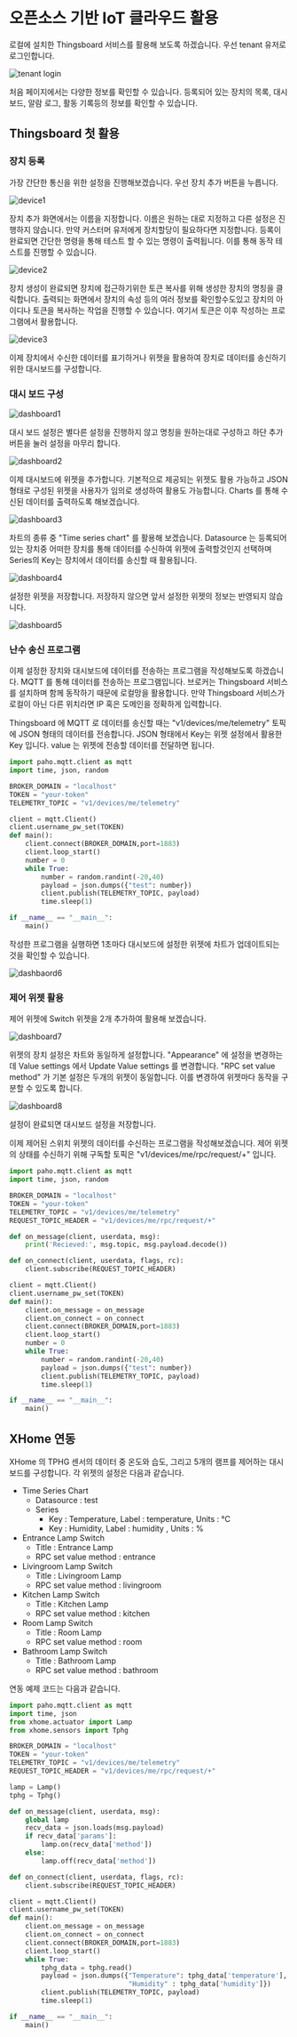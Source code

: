 # 오픈소스 기반 IoT 클라우드 활용  
로컬에 설치한 Thingsboard 서비스를 활용해 보도록 하겠습니다. 우선 tenant 유저로 로그인합니다.

![tenant login](res/tenant_login_result.png)

처음 페이지에서는 다양한 정보를 확인할 수 있습니다. 등록되어 있는 장치의 목록, 대시보드, 알람 로그, 활동 기록등의 정보를 확인할 수 있습니다. 

## Thingsboard 첫 활용 
### 장치 등록 

가장 간단한 통신을 위한 설정을 진행해보겠습니다. 우선 장치 추가 버튼을 누릅니다. 

![device1](res/device1.png)

장치 추가 화면에서는 이름을 지정합니다. 이름은 원하는 대로 지정하고 다른 설정은 진행하지 않습니다. 만약 커스터머 유저에게 장치할당이 필요하다면 지정합니다. 등록이 완료되면 간단한 명령을 통해 테스트 할 수 있는 명령이 출력됩니다. 이를 통해 동작 테스트를 진행할 수 있습니다. 

![device2](res/device2.png)

장치 생성이 완료되면 장치에 접근하기위한 토큰 복사를 위해 생성한 장치의 명칭을 클릭합니다. 출력되는 화면에서 장치의 속성 등의 여러 정보를 확인할수도있고 장치의 아이디나 토큰을 복사하는 작업을 진행할 수 있습니다. 여기서 토큰은 이후 작성하는 프로그램에서 활용합니다. 

![device3](res/device3.png)

이제 장치에서 수신한 데이터를 표기하거나 위젯을 활용하여 장치로 데이터를 송신하기 위한 대시보드를 구성합니다. 

### 대시 보드 구성 

![dashboard1](res/dashboard1.png)

대시 보드 설정은 별다른 설정을 진행하지 않고 명칭을 원하는대로 구성하고 하단 추가버튼을 눌러 설정을 마무리 합니다. 

![dashboard2](res/dashboard2.png)

이제 대시보드에 위젯을 추가합니다. 기본적으로 제공되는 위젯도 활용 가능하고 JSON 형태로 구성된 위젯을 사용자가 임의로 생성하여 활용도 가능합니다. Charts 를 통해 수신된 데이터를 출력하도록 해보겠습니다. 

![dashboard3](res/dashboard3.png)

차트의 종류 중 "Time series chart" 를 활용해 보겠습니다. Datasource 는 등록되어 있는 장치중 어떠한 장치를 통해 데이터를 수신하여 위젯에 출력할것인지 선택하며 Series의 Key는 장치에서 데이터를 송신할 때 활용됩니다. 

![dashboard4](res/dashboard4.png)

설정한 위젯을 저장합니다. 저장하지 않으면 앞서 설정한 위젯의 정보는 반영되지 않습니다. 

![dashboard5](res/dashboard5.png)

### 난수 송신 프로그램 
이제 설정한 장치와 대시보드에 데이터를 전송하는 프로그램을 작성해보도록 하겠습니다. MQTT 를 통해 데이터를 전송하는 프로그램입니다. 브로커는 Thingsboard 서비스를 설치하며 함께 동작하기 때문에 로컬망을 활용합니다. 만약 Thingsboard 서비스가 로컬이 아닌 다른 위치라면 IP 혹은 도메인을 정확하게 입력합니다. 

Thingsboard 에 MQTT 로 데이터를 송신할 때는 "v1/devices/me/telemetry" 토픽에 JSON 형태의 데이터를 전송합니다. JSON 형태에서 Key는 위젯 설정에서 활용한 Key 입니다. value 는 위젯에 전송할 데이터를 전달하면 됩니다. 

```python
import paho.mqtt.client as mqtt
import time, json, random

BROKER_DOMAIN = "localhost"
TOKEN = "your-token"
TELEMETRY_TOPIC = "v1/devices/me/telemetry"

client = mqtt.Client()
client.username_pw_set(TOKEN)
def main():
    client.connect(BROKER_DOMAIN,port=1883)
    client.loop_start()
    number = 0
    while True:
        number = random.randint(-20,40)
        payload = json.dumps({"test": number})
        client.publish(TELEMETRY_TOPIC, payload)
        time.sleep(1)

if __name__ == "__main__":
    main()
```

작성한 프로그램을 실행하면 1초마다 대시보드에 설정한 위젯에 차트가 업데이트되는 것을 확인할 수 있습니다. 

![dashbaord6](res/dashboard6.png)

### 제어 위젯 활용 
제어 위젯에 Switch 위젯을 2개 추가하여 활용해 보겠습니다. 

![dashboard7](res/dashboard7.png)

위젯의 장치 설정은 차트와 동일하게 설정합니다. "Appearance" 에 설정을 변경하는데 Value settings 에서 Update Value settings 를 변경합니다. 
"RPC set value method" 가 기본 설정은 두개의 위젯이 동일합니다. 이를 변경하여 위젯마다 동작을 구분할 수 있도록 합니다. 

![dashboard8](res/dashboard8.png)

설정이 완료되면 대시보드 설정을 저장합니다. 

이제 제어된 스위치 위젯의 데이터를 수신하는 프로그램을 작성해보겠습니다. 제어 위젯의 상태를 수신하기 위해 구독할 토픽은 "v1/devices/me/rpc/request/+" 입니다. 

```python
import paho.mqtt.client as mqtt
import time, json, random

BROKER_DOMAIN = "localhost"
TOKEN = "your-token"
TELEMETRY_TOPIC = "v1/devices/me/telemetry"
REQUEST_TOPIC_HEADER = "v1/devices/me/rpc/request/+"

def on_message(client, userdata, msg):
    print('Recieved:', msg.topic, msg.payload.decode())

def on_connect(client, userdata, flags, rc):
    client.subscribe(REQUEST_TOPIC_HEADER)

client = mqtt.Client()
client.username_pw_set(TOKEN)
def main():
    client.on_message = on_message
    client.on_connect = on_connect
    client.connect(BROKER_DOMAIN,port=1883)
    client.loop_start()
    number = 0
    while True:
        number = random.randint(-20,40)
        payload = json.dumps({"test": number})
        client.publish(TELEMETRY_TOPIC, payload)
        time.sleep(1)

if __name__ == "__main__":
    main()
```

## XHome 연동 
XHome 의 TPHG 센서의 데이터 중 온도와 습도, 그리고 5개의 램프를 제어하는 대시보드를 구성합니다. 각 위젯의 설정은 다음과 같습니다. 

- Time Series Chart 
    - Datasource : test 
    - Series
        - Key : Temperature, Label : temperature, Units : °C
        - Key : Humidity, Label : humidity , Units : % 
- Entrance Lamp Switch 
    - Title : Entrance Lamp 
    - RPC set value method : entrance
- Livingroom Lamp Switch 
    - Title : Livingroom Lamp 
    - RPC set value method : livingroom
- Kitchen Lamp Switch 
    - Title : Kitchen Lamp 
    - RPC set value method : kitchen
- Room Lamp Switch 
    - Title : Room Lamp 
    - RPC set value method : room
- Bathroom Lamp Switch 
    - Title : Bathroom Lamp 
    - RPC set value method : bathroom

연동 예제 코드는 다음과 같습니다. 

```python
import paho.mqtt.client as mqtt
import time, json
from xhome.actuator import Lamp
from xhome.sensors import Tphg

BROKER_DOMAIN = "localhost"
TOKEN = "your-token"
TELEMETRY_TOPIC = "v1/devices/me/telemetry"
REQUEST_TOPIC_HEADER = "v1/devices/me/rpc/request/+"

lamp = Lamp()
tphg = Tphg()

def on_message(client, userdata, msg):
    global lamp
    recv_data = json.loads(msg.payload)
    if recv_data['params']:
        lamp.on(recv_data['method'])
    else:
        lamp.off(recv_data['method'])

def on_connect(client, userdata, flags, rc):
    client.subscribe(REQUEST_TOPIC_HEADER)

client = mqtt.Client()
client.username_pw_set(TOKEN)
def main():
    client.on_message = on_message
    client.on_connect = on_connect
    client.connect(BROKER_DOMAIN,port=1883)
    client.loop_start()
    while True:
        tphg_data = tphg.read()
        payload = json.dumps({"Temperature": tphg_data['temperature'],
                              "Humidity" : tphg_data['humidity']})
        client.publish(TELEMETRY_TOPIC, payload)
        time.sleep(1)

if __name__ == "__main__":
    main()
```